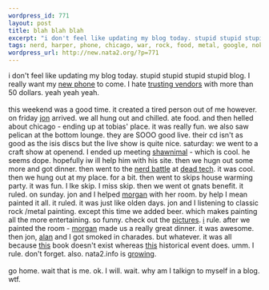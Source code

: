 ```yaml
--- 
wordpress_id: 771
layout: post
title: blah blah blah
excerpt: "i don't feel like updating my blog today. stupid stupid stupid stupid blog. I really want my new phone to come. I hate trusting vendors with more than 50 dollars. yeah yeah yeah. this weekend was a good time. it created a tired person out of me however. on friday "
tags: nerd, harper, phone, chicago, war, rock, food, metal, google, nokia
wordpress_url: http://new.nata2.org/?p=771
---
```

i don't feel like updating my blog today. stupid stupid stupid stupid blog. I really want my <a href="http://nokia.com/nokia/0,,33210,00.html">new phone</a> to come. I hate <a href="http://www.soyouwanna.com/site/syws/ebay/ebayFULL.html">trusting vendors</a> with more than 50 dollars. yeah yeah yeah. <br/><br/>this weekend was a good time. it created a tired person out of me however. on friday <a href="http://www.in5anity.org">jon</a> arrived. we all hung out and chilled. ate food. and then helled about chicago - ending up at tobias' place. it was really fun. we also saw pelican at the bottom lounge. they are SOOO good live. their cd isn't as good as the isis discs but the live show is quite nice. saturday: we went to a craft show at openend. I ended up meeting <a href="http://www.google.com/url?sa=U&amp;start=1&amp;q=http://www.shawnimals.com/&amp;e=7898">shawnimal</a> - which is cool. he seems dope. hopefully iw ill help him with his site. then we hugn out some more and got dinner. then went to the <a href="http://www.nerdbattle.com/">nerd battle</a> at <a href="http://www.deadtech.net">dead tech</a>. it was cool. then we hung out at my place. for a bit. then went to skips house warming party. it was fun. I lke skip. I miss skip. then we went ot gnats benefit. it ruled. on sunday. jon and I helped <a href="http://morgan.attacktexas.com">morgan</a> with her room. by help I mean painted it all. it ruled. it was just like olden days. jon and I listening to classic rock /metal painting. except this time we added beer. which makes painting all the more entertaining. so funny. check out the <a href="http://nata2.info/?path=pictures%2Fmisc%2Fpainting_morgans_room">pictures</a>. <a href="http://nata2.info/?path=pictures%2Fharper%2Fharper_and_friends&amp;img=painting%20morgans%20place%20003.jpg">i</a> rule. after we painted the room - <a href="http://nata2.info/?path=pictures%2Fmisc%2Fpainting_morgans_room&amp;img=painting%20morgans%20place%20010.jpg">morgan</a> made us a really great dinner. it was awesome. then jon, <a href="http://nata2.info/?path=pictures%2Fmisc%2Fpainting_morgans_room&amp;img=painting%20morgans%20place%20021.jpg">alan</a> and I got smoked in charades. but whatever. it was all because <a href="http://www.sparknotes.com/lit/eyes/">this</a> book doesn't exist whereas <a href="http://www.playground.ru/files/2193/">this</a> historical event does. umm. I rule. don't forget. also. nata2.info is <a href="http://www.alexa.com/data/details/traffic_details?q=&amp;url=nata2.info">growing</a>.<br/><br/>go home. wait that is me. ok. I will. wait. why am I talkign to myself in a blog. wtf. 

